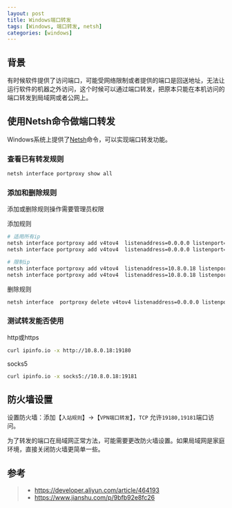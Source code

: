 ```yaml
---
layout: post
title: Windows端口转发
tags: [Windows, 端口转发, netsh]
categories: [windows]
---
```

## 背景

有时候软件提供了访问端口，可能受网络限制或者提供的端口是回送地址，无法让运行软件的机器之外访问，这个时候可以通过端口转发，把原本只能在本机访问的端口转发到局域网或者公网上。

## 使用Netsh命令做端口转发

Windows系统上提供了[Netsh](https://learn.microsoft.com/en-us/windows-server/networking/technologies/netsh/netsh-contexts)命令，可以实现端口转发功能。

### 查看已有转发规则

```sh
netsh interface portproxy show all
```

### 添加和删除规则

添加或删除规则操作需要管理员权限

添加规则

```sh
# 适用所有ip
netsh interface portproxy add v4tov4  listenaddress=0.0.0.0 listenport=19180 connectaddress=127.0.0.1 connectport=19180
netsh interface portproxy add v4tov4  listenaddress=0.0.0.0 listenport=19181 connectaddress=127.0.0.1 connectport=19181

# 限制ip
netsh interface portproxy add v4tov4  listenaddress=10.8.0.18 listenport=19180 connectaddress=127.0.0.1 connectport=19180
netsh interface portproxy add v4tov4  listenaddress=10.8.0.18 listenport=19181 connectaddress=127.0.0.1 connectport=19181
```

删除规则
```sh
netsh interface  portproxy delete v4tov4 listenaddress=0.0.0.0 listenport=19180
```

### 测试转发能否使用

http或https

```sh
curl ipinfo.io -x http://10.8.0.18:19180
```

socks5

```sh
curl ipinfo.io -x socks5://10.8.0.18:19181
```

## 防火墙设置

设置防火墙：添加【`入站规则`】->【`VPN端口转发`】，`TCP` 允许`19180,19181`端口访问。

为了转发的端口在局域网正常方法，可能需要更改防火墙设置。如果局域网是家庭环境，直接关闭防火墙更简单一些。

## 参考

> * https://developer.aliyun.com/article/464193
> * https://www.jianshu.com/p/9bfb92e8fc26